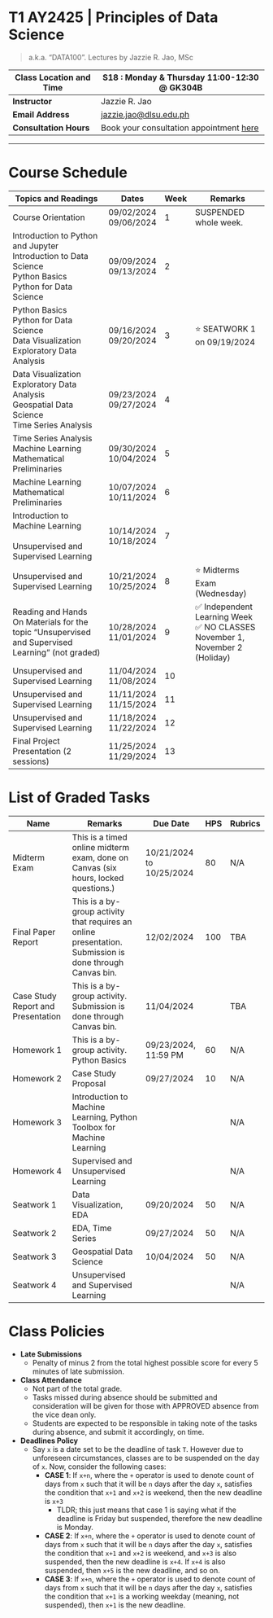 # T1 AY2425 | Principles of Data Science 
> a.k.a. “DATA100”. Lectures by Jazzie R. Jao, MSc

| **Class Location and Time** | S18 : Monday & Thursday 11:00-12:30 @ GK304B                                             |
| --------------------------- | ---------------------------------------------------------------------------------------- |
| **Instructor**              | Jazzie R. Jao                                                                            |
| **Email Address**           | [jazzie.jao@dlsu.edu.ph](mailto:johnsmith@university.edu)                                |
| **Consultation Hours**      | Book your consultation appointment [here](https://calendar.app.google/BSfuLQgPpSadJ2or9) |

---

# **Course Schedule**

| **Topics and Readings**                                                                                            | **Dates**                  | **Week** | **Remarks**                                                                   |
| ------------------------------------------------------------------------------------------------------------------ | -------------------------- | -------- | ----------------------------------------------------------------------------- |
| Course Orientation                                                                                                 | 09/02/2024  <br>09/06/2024 | 1        | SUSPENDED whole week.                                                         |
| Introduction to Python and Jupyter  <br>Introduction to Data Science<br>Python Basics  <br>Python for Data Science | 09/09/2024  <br>09/13/2024 | 2        |                                                                               |
| Python Basics  <br>Python for Data Science  <br>Data Visualization  <br>Exploratory Data Analysis                  | 09/16/2024  <br>09/20/2024 | 3        | ⭐️ SEATWORK 1 on 09/19/2024                                                   |
| Data Visualization  <br>Exploratory Data Analysis  <br>Geospatial Data Science  <br>Time Series Analysis           | 09/23/2024  <br>09/27/2024 | 4        |                                                                               |
| Time Series Analysis  <br>Machine Learning Mathematical Preliminaries                                              | 09/30/2024  <br>10/04/2024 | 5        |                                                                               |
| Machine Learning Mathematical Preliminaries                                                                        | 10/07/2024  <br>10/11/2024 | 6        |                                                                               |
| Introduction to Machine Learning  <br>  <br>Unsupervised and Supervised Learning                                   | 10/14/2024  <br>10/18/2024 | 7        |                                                                               |
| Unsupervised and Supervised Learning                                                                               | 10/21/2024  <br>10/25/2024 | 8        | ⭐️ Midterms Exam (Wednesday)                                                  |
| Reading and Hands On Materials for the topic “Unsupervised and Supervised Learning” (not graded)                   | 10/28/2024  <br>11/01/2024 | 9        | ✅ Independent Learning Week <br>✅ NO CLASSES November 1, November 2 (Holiday) |
| Unsupervised and Supervised Learning                                                                               | 11/04/2024  <br>11/08/2024 | 10       |                                                                               |
| Unsupervised and Supervised Learning                                                                               | 11/11/2024  <br>11/15/2024 | 11       |                                                                               |
| Unsupervised and Supervised Learning                                                                               | 11/18/2024  <br>11/22/2024 | 12       |                                                                               |
| Final Project Presentation (2 sessions)                                                                            | 11/25/2024  <br>11/29/2024 | 13       |                                                                               |


# **List of Graded Tasks**

| **Name**                           | **Remarks**                                                                                              | **Due Date**                   | **HPS** | **Rubrics** |
| ---------------------------------- | -------------------------------------------------------------------------------------------------------- | ------------------------------ | ------- | ----------- |
| Midterm Exam                       | This is a timed online midterm exam, done on Canvas (six hours, locked questions.)                       | 10/21/2024 to   <br>10/25/2024 | 80      | N/A         |
| Final Paper Report                 | This is a by-group activity that requires an online presentation. Submission is done through Canvas bin. | 12/02/2024                     | 100     | TBA         |
| Case Study Report and Presentation | This is a by-group activity. Submission is done through Canvas bin.                                      | 11/04/2024                     |         | TBA         |
| Homework 1                         | This is a by-group activity. Python Basics                                                               | 09/23/2024, 11:59 PM           | 60      | N/A         |
| Homework 2                         | Case Study Proposal                                                                                      | 09/27/2024                     | 10      | N/A         |
| Homework 3                         | Introduction to Machine Learning, Python Toolbox for Machine Learning                                    |                                |         | N/A         |
| Homework 4                         | Supervised and Unsupervised Learning                                                                     |                                |         | N/A         |
| Seatwork 1                         | Data Visualization, EDA                                                                                  | 09/20/2024                     | 50      | N/A         |
| Seatwork 2                         | EDA, Time Series                                                                                         | 09/27/2024                     | 50      | N/A         |
| Seatwork 3                         | Geospatial Data Science                                                                                  | 10/04/2024                     | 50      | N/A         |
| Seatwork 4                         | Unsupervised and Supervised Learning                                                                     |                                |         | N/A         |

# Class Policies

- **Late Submissions**
	- Penalty of minus 2 from the total highest possible score for every 5 minutes of late submission.
- **Class Attendance**
	- Not part of the total grade.
	- Tasks missed during absence should be submitted and consideration will be given for those with APPROVED absence from the vice dean only.
	- Students are expected to be responsible in taking note of the tasks during absence, and submit it accordingly, on time.
- **Deadlines Policy**
	- Say `x` is a date set to be the deadline of task `T`. However due to unforeseen circumstances, classes are to be suspended on the day of `x`. Now, consider the following cases:
		- **CASE 1**: If `x+n`, where the `+` operator is used to denote count of days from `x` such that it will be `n` days after the day `x`, satisfies the condition that `x+1` and `x+2` is weekend, then the new deadline is `x+3`
			- TLDR; this just means that case 1 is saying what if the deadline is Friday but suspended, therefore the new deadline is Monday. 
		- **CASE 2**: If `x+n`, where the `+` operator is used to denote count of days from `x` such that it will be `n` days after the day `x`, satisfies the condition that `x+1` and `x+2` is weekend, and `x+3` is also suspended, then the new deadline is `x+4`. If `x+4` is also suspended, then `x+5` is the new deadline, and so on.
		- **CASE 3**: If `x+n`, where the `+` operator is used to denote count of days from `x` such that it will be `n` days after the day `x`, satisfies the condition that `x+1` is a working weekday (meaning, not suspended), then `x+1` is the new deadline.